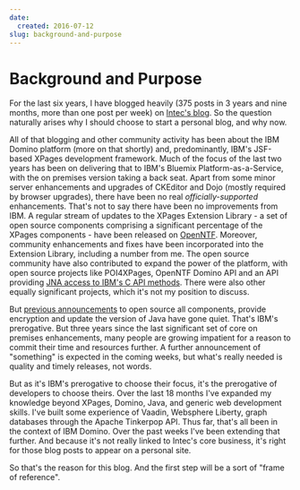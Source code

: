 ```yaml
---
date: 
  created: 2016-07-12
slug: background-and-purpose
---
```

# Background and Purpose

For the last six years, I have blogged heavily (375 posts in 3 years and nine months, more than one post per week) on [Intec's blog](http://www.intec.co.uk/blog/). So the question naturally arises why I should choose to start a personal blog, and why now.

<!-- more -->

All of that blogging and other community activity has been about the IBM Domino platform (more on that shortly) and, predominantly, IBM's JSF-based XPages development framework. Much of the focus of the last two years has been on delivering that to IBM's Bluemix Platform-as-a-Service, with the on premises version taking a back seat. Apart from some minor server enhancements and upgrades of CKEditor and Dojo (mostly required by browser upgrades), there have been no real *officially-supported* enhancements. That's not to say there have been no improvements from IBM. A regular stream of updates to the XPages Extension Library - a set of open source components comprising a significant percentage of the XPages components - have been released on [OpenNTF](https://openntf.org/main.nsf/project.xsp?r=project/XPages%20Extension%20Library/). Moreover, community enhancements and fixes have been incorporated into the Extension Library, including a number from me. The open source community have also contributed to expand the power of the platform, with open source projects like POI4XPages, OpenNTF Domino API and an API providing [JNA access to IBM's C API methods](https://github.com/klehmann/domino-jna). There were also other equally significant projects, which it's not my position to discuss.

But [previous announcements](http://engage.ug/Engage.nsf/pages/2016_Slides_a/$file/Engage2016_Dev01_DominoAppNext.pdf) to open source all components, provide encryption and update the version of Java have gone quiet. That's IBM's prerogative. But three years since the last significant set of core on premises enhancements, many people are growing impatient for a reason to commit their time and resources further. A further announcement of "something" is expected in the coming weeks, but what's really needed is quality and timely releases, not words.

But as it's IBM's prerogative to choose their focus, it's the prerogative of developers to choose theirs. Over the last 18 months I've expanded my knowledge beyond XPages, Domino, Java, and generic web development skills. I've built some experience of Vaadin, Websphere Liberty, graph databases through the Apache Tinkerpop API. Thus far, that's all been in the context of IBM Domino. Over the past weeks I've been extending that further. And because it's not really linked to Intec's core business, it's right for those blog posts to appear on a personal site.

So that's the reason for this blog. And the first step will be a sort of "frame of reference".